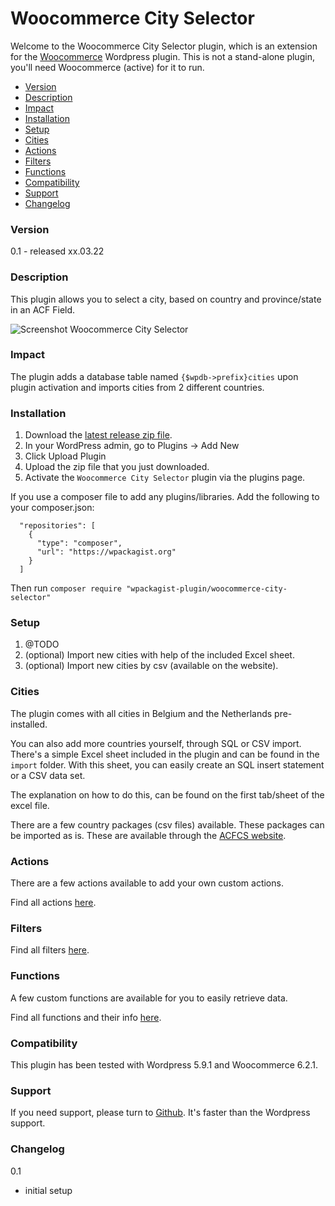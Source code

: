 # Woocommerce City Selector

Welcome to the Woocommerce City Selector plugin, which is an extension for the [Woocommerce](https://wordpress.org/plugins/woocommerce/) Wordpress plugin. This is not a stand-alone plugin, you'll need Woocommerce (active) for it to run.

- [Version](#version)
- [Description](#description)
- [Impact](#impact)
- [Installation](#installation)
- [Setup](#setup)
- [Cities](#cities)
- [Actions](#actions)
- [Filters](#filters)
- [Functions](#functions)
- [Compatibility](#compatibility)
- [Support](#support)
- [Changelog](#changelog)

<a name="version"></a>
### Version

0.1 - released xx.03.22

<a name="description"></a>
### Description

This plugin allows you to select a city, based on country and province/state in an ACF Field.

![Screenshot Woocommerce City Selector](https://beee4life.github.io/images/screenshot-acf-city-selector.png)

<a name="impact"></a>
### Impact

The plugin adds a database table named `{$wpdb->prefix}cities` upon plugin activation and imports cities from 2 different countries.

<a name="installation"></a>
### Installation

1. Download the [latest release zip file](https://github.com/Beee4life/woocommerce-city-selector/releases/latest).
1. In your WordPress admin, go to Plugins -> Add New
1. Click Upload Plugin
1. Upload the zip file that you just downloaded.
1. Activate the `Woocommerce City Selector` plugin via the plugins page.

If you use a composer file to add any plugins/libraries. Add the following to your composer.json:

```
  "repositories": [
    {
      "type": "composer",
      "url": "https://wpackagist.org"
    }
  ]
```

Then run `composer require "wpackagist-plugin/woocommerce-city-selector"` 

<a name="setup"></a>
### Setup

1. @TODO
2. (optional) Import new cities with help of the included Excel sheet.
3. (optional) Import new cities by csv (available on the website).

<a name="cities"></a>
### Cities

The plugin comes with all cities in Belgium and the Netherlands pre-installed.

You can also add more countries yourself, through SQL or CSV import. There's a simple Excel sheet included in the plugin and can be found in the `import` folder. With this sheet, you can easily create an SQL insert statement or a CSV data set.

The explanation on how to do this, can be found on the first tab/sheet of the excel file.

There are a few country packages (csv files) available. These packages can be imported as is. These are available through the [ACFCS website](https://acf-city-selector.com).

<a name="actions"></a>
### Actions

There are a few actions available to add your own custom actions. 

Find all actions [here](https://acf-city-selector.com/documentation/actions/).

<a name="filters"></a>
### Filters

Find all filters [here](https://acf-city-selector.com/documentation/filters/).

<a name="functions"></a>
### Functions

A few custom functions are available for you to easily retrieve data.

Find all functions and their info [here](https://acf-city-selector.com/documentation/functions/).

<a name="compatibility"></a>
### Compatibility

This plugin has been tested with Wordpress 5.9.1 and Woocommerce 6.2.1.

<a name="support"></a>
### Support

If you need support, please turn to [Github](https://github.com/Beee4life/woocommerce-city-selector/issues). It's faster than the Wordpress support.

<a name="changelog"></a>
### Changelog

0.1 
* initial setup
